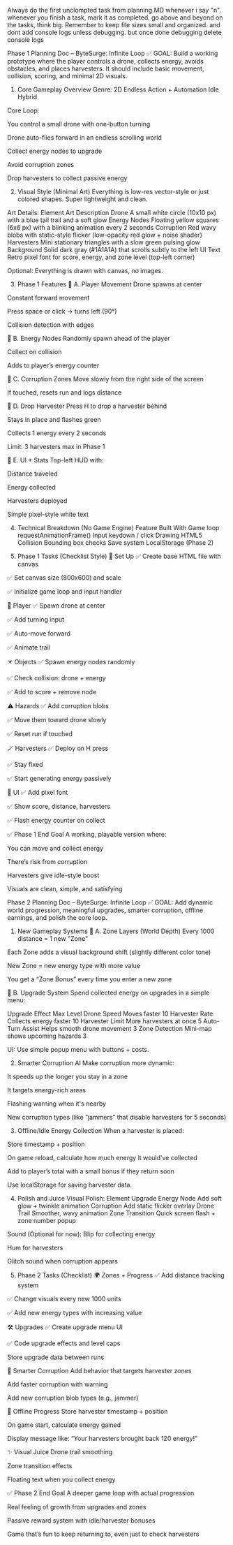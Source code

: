 Always do the first unclompted task from planning.MD whenever i say "n". whenever you finish a task, mark it as completed. go above and beyond on the tasks, think big. Remember to keep file sizes small and organized. and dont add console logs unless debugging. but once done debugging delete console logs



Phase 1 Planning Doc – ByteSurge: Infinite Loop
✅ GOAL:
Build a working prototype where the player controls a drone, collects energy, avoids obstacles, and places harvesters. It should include basic movement, collision, scoring, and minimal 2D visuals.

1. Core Gameplay Overview
Genre:
2D Endless Action + Automation Idle Hybrid

Core Loop:

You control a small drone with one-button turning

Drone auto-flies forward in an endless scrolling world

Collect energy nodes to upgrade

Avoid corruption zones

Drop harvesters to collect passive energy

2. Visual Style (Minimal Art)
Everything is low-res vector-style or just colored shapes. Super lightweight and clean.

Art Details:
Element	Art Description
Drone	A small white circle (10x10 px) with a blue tail trail and a soft glow
Energy Nodes	Floating yellow squares (6x6 px) with a blinking animation every 2 seconds
Corruption	Red wavy blobs with static-style flicker (low-opacity red glow + noise shader)
Harvesters	Mini stationary triangles with a slow green pulsing glow
Background	Solid dark gray (#1A1A1A) that scrolls subtly to the left
UI Text	Retro pixel font for score, energy, and zone level (top-left corner)

Optional: Everything is drawn with canvas, no images.

3. Phase 1 Features
🔹 A. Player Movement
Drone spawns at center

Constant forward movement

Press space or click → turns left (90°)

Collision detection with edges

🔹 B. Energy Nodes
Randomly spawn ahead of the player

Collect on collision

Adds to player’s energy counter

🔹 C. Corruption Zones
Move slowly from the right side of the screen

If touched, resets run and logs distance

🔹 D. Drop Harvester
Press H to drop a harvester behind

Stays in place and flashes green

Collects 1 energy every 2 seconds

Limit: 3 harvesters max in Phase 1

🔹 E. UI + Stats
Top-left HUD with:

Distance traveled

Energy collected

Harvesters deployed

Simple pixel-style white text

4. Technical Breakdown (No Game Engine)
Feature	Built With
Game loop	requestAnimationFrame()
Input	keydown / click
Drawing	HTML5 <canvas>
Collision	Bounding box checks
Save system	LocalStorage (Phase 2)

5. Phase 1 Tasks (Checklist Style)
🧱 Set Up
✅ Create base HTML file with canvas

✅ Set canvas size (800x600) and scale

✅ Initialize game loop and input handler

🚀 Player
✅ Spawn drone at center

✅ Add turning input

✅ Auto-move forward

✅ Animate trail

✴️ Objects
✅ Spawn energy nodes randomly

✅ Check collision: drone + energy

✅ Add to score + remove node

⚠️ Hazards
✅ Add corruption blobs

✅ Move them toward drone slowly

✅ Reset run if touched

🪄 Harvesters
✅ Deploy on H press

✅ Stay fixed

✅ Start generating energy passively

🎯 UI
✅ Add pixel font

✅ Show score, distance, harvesters

✅ Flash energy counter on collect

✅ Phase 1 End Goal
A working, playable version where:

You can move and collect energy

There’s risk from corruption

Harvesters give idle-style boost

Visuals are clean, simple, and satisfying

Phase 2 Planning Doc – ByteSurge: Infinite Loop
✅ GOAL:
Add dynamic world progression, meaningful upgrades, smarter corruption, offline earnings, and polish the core loop.

1. New Gameplay Systems
🔹 A. Zone Layers (World Depth)
Every 1000 distance = 1 new "Zone"

Each Zone adds a visual background shift (slightly different color tone)

New Zone = new energy type with more value

You get a “Zone Bonus” every time you enter a new zone

🔹 B. Upgrade System
Spend collected energy on upgrades in a simple menu:

Upgrade	Effect	Max Level
Drone Speed	Moves faster	10
Harvester Rate	Collects energy faster	10
Harvester Limit	More harvesters at once	5
Auto-Turn Assist	Helps smooth drone movement	3
Zone Detection	Mini-map shows upcoming hazards	3

UI: Use simple popup menu with buttons + costs.

2. Smarter Corruption AI
Make corruption more dynamic:

It speeds up the longer you stay in a zone

It targets energy-rich areas

Flashing warning when it's nearby

New corruption types (like “jammers” that disable harvesters for 5 seconds)

3. Offline/Idle Energy Collection
When a harvester is placed:

Store timestamp + position

On game reload, calculate how much energy it would've collected

Add to player’s total with a small bonus if they return soon

Use localStorage for saving harvester data.

4. Polish and Juice
Visual Polish:
Element	Upgrade
Energy Node	Add soft glow + twinkle animation
Corruption	Add static flicker overlay
Drone Trail	Smoother, wavy animation
Zone Transition	Quick screen flash + zone number popup

Sound (Optional for now):
Blip for collecting energy

Hum for harvesters

Glitch sound when corruption appears

5. Phase 2 Tasks (Checklist)
🌍 Zones + Progress
✅ Add distance tracking system

✅ Change visuals every new 1000 units

✅ Add new energy types with increasing value

🛠️ Upgrades
✅ Create upgrade menu UI

✅ Code upgrade effects and level caps

 Store upgrade data between runs

👾 Smarter Corruption
 Add behavior that targets harvester zones

 Add faster corruption with warning

 Add new corruption blob types (e.g., jammer)

💾 Offline Progress
 Store harvester timestamp + position

 On game start, calculate energy gained

 Display message like: “Your harvesters brought back 120 energy!”

✨ Visual Juice
 Drone trail smoothing

 Zone transition effects

 Floating text when you collect energy

✅ Phase 2 End Goal
A deeper game loop with actual progression

Real feeling of growth from upgrades and zones

Passive reward system with idle/harvester bonuses

Game that’s fun to keep returning to, even just to check harvesters